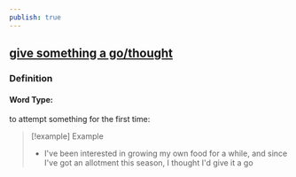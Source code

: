 ```yaml
---
publish: true
---
```


## [give something a go/thought](https://dictionary.cambridge.org/dictionary/english/give-something-a-go/thought)

### Definition
#### Word Type: 
to attempt something for the first time:

>[!example] Example
> - I've been interested in growing my own food for a while, and since I've got an allotment this season, I thought I'd give it a go

